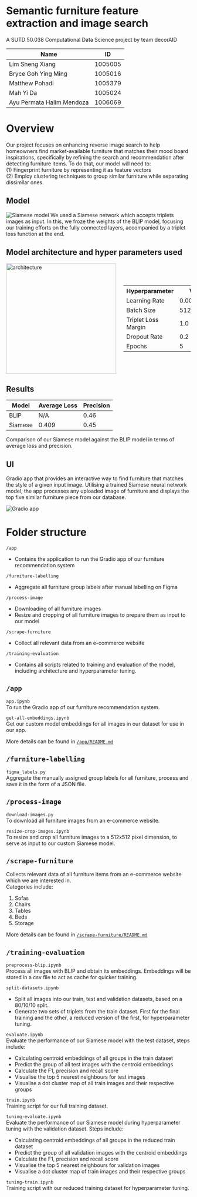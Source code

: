 # Semantic furniture feature extraction and image search
A SUTD 50.038 Computational Data Science project by team decorAID

| Name                     | ID      |
|--------------------------|---------|
| Lim Sheng Xiang          | 1005005 |
| Bryce Goh Ying Ming      | 1005016 |
| Matthew Pohadi           | 1005379 |
| Mah Yi Da                | 1005024 |
| Ayu Permata Halim Mendoza| 1006069 |


# Overview
Our project focuses on enhancing reverse image search to help homeowners find market-available furniture that matches their mood board inspirations, specifically by refining the search and recommendation after detecting furniture items. To do that, our model will need to:\
(1) Fingerprint furniture by representing it as feature vectors\
(2) Employ clustering techniques to group similar furniture while separating dissimilar ones.

## Model
![Siamese model](siamese.png)
We used a Siamese network which accepts triplets images as input. In this, we froze the weights of the BLIP model, focusing our training efforts on the fully connected layers, accompanied by a triplet loss function at the end.

## Model architecture and hyper parameters used

<div style="display: flex; justify-content: space-between; align-items: center;">
    <img src="architecture.png" alt="architecture" width="300">
    <table style="margin-left: 20px;"> 
        <tr>
            <th>Hyperparameter</th>
            <th>Value</th>
        </tr>
        <tr>
            <td>Learning Rate</td>
            <td>0.00000005</td>
        </tr>
        <tr>
            <td>Batch Size</td>
            <td>512</td>
        </tr>
        <tr>
            <td>Triplet Loss Margin</td>
            <td>1.0</td>
        </tr>
        <tr>
            <td>Dropout Rate</td>
            <td>0.2</td>
        </tr>
        <tr>
            <td>Epochs</td>
            <td>5</td>
        </tr>
    </table>
</div>

## Results
| Model   | Average Loss | Precision |
|---------|--------------|-----------|
| BLIP    | N/A          | 0.46      |
| Siamese | 0.409        | 0.45      |

Comparison of our Siamese model against the BLIP model in terms of average loss and precision.


## UI
Gradio app that provides an interactive way to find furniture that matches the style of a given input image. Utilising a trained Siamese neural network model, the app processes any uploaded image of furniture and displays the top five similar furniture piece from our database.

![Gradio app](ui.png)


# Folder structure
`/app`
- Contains the application to run the Gradio app of our furniture recommendation system

`/furniture-labelling`
- Aggregate all furniture group labels after manual labelling on Figma

`/process-image`
- Downloading of all furniture images
- Resize and cropping of all furniture images to prepare them as input to our model

`/scrape-furniture`
- Collect all relevant data from an e-commerce website

`/training-evaluation`
- Contains all scripts related to training and evaluation of the model, including architecture and hyperparameter tuning.

## `/app`
`app.ipynb`\
To run the Gradio app of our furniture recommendation system.

`get-all-embeddings.ipynb`\
Get our custom model embeddings for all images in our dataset for use in our app.

More details can be found in [`/app/README.md`](/app/README.md)

## `/furniture-labelling`
`figma_labels.py`\
Aggregate the manually assigned group labels for all furniture, process and save it in the form of a JSON file.

## `/process-image`
`download-images.py`\
To download all furniture images from an e-commerce website.

`resize-crop-images.ipynb`\
To resize and crop all furniture images to a 512x512 pixel dimension, to serve as input to our custom Siamese model.

## `/scrape-furniture`
Collects relevant data of all furniture items from an e-commerce website which we are interested in.\
Categories include:
1. Sofas
2. Chairs
3. Tables
4. Beds
5. Storage

More details can be found in [`/scrape-furniture/README.md`](/scrape-furniture/README.md)

## `/training-evaluation`
`preprocess-blip.ipynb`\
Process all images with BLIP and obtain its embeddings. Embeddings will be stored in a csv file to act as cache for quicker training.

`split-datasets.ipynb`
- Split all images into our train, test and validation datasets, based on a 80/10/10 split.
- Generate two sets of triplets from the train dataset. First for the final training and the other, a reduced version of the first, for hyperparameter tuning.

`evaluate.ipynb`\
Evaluate the performance of our Siamese model with the test dataset, steps include:
- Calculating centroid embeddings of all groups in the train dataset
- Predict the group of all test images with the centroid embeddings
- Calculate the F1, precision and recall score
- Visualise the top 5 nearest neighbours for test images
- Visualise a dot cluster map of all train images and their respective groups

`train.ipynb`\
Training script for our full training dataset.

`tuning-evaluate.ipynb`\
Evaluate the performance of our Siamese model during hyperparameter tuning with the validation dataset.
Steps include:
- Calculating centroid embeddings of all groups in the reduced train dataset
- Predict the group of all validation images with the centroid embeddings
- Calculate the F1, precision and recall score
- Visualise the top 5 nearest neighbours for validation images
- Visualise a dot cluster map of train images and their respective groups

`tuning-train.ipynb`\
Training script with our reduced training dataset for hyperparameter tuning.